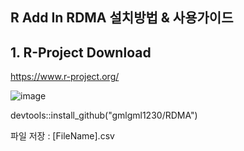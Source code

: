 ## R Add In RDMA 설치방법 & 사용가이드

## 1. R-Project Download

https://www.r-project.org/

![image](https://user-images.githubusercontent.com/36947676/38477309-d78b77c2-3bec-11e8-989f-f852a20bbadf.png)


devtools::install_github("gmlgml1230/RDMA")

파일 저장 : [FileName].csv

